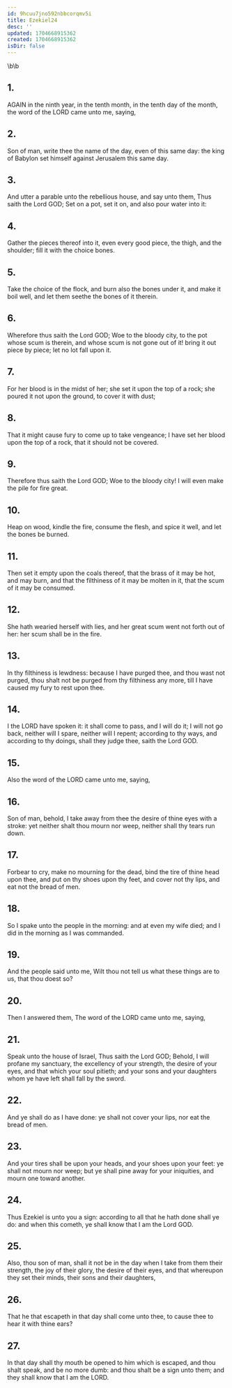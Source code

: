 ```yaml
---
id: 9hcuu7jno592nbbcorqmv5i
title: Ezekiel24
desc: ''
updated: 1704668915362
created: 1704668915362
isDir: false
---
```

\b\b
## 1.
AGAIN in the ninth year, in the tenth month, in the tenth day of the month, the word of the LORD came unto me, saying,
## 2.
Son of man, write thee the name of the day, even of this same day: the king of Babylon set himself against Jerusalem this same day.
## 3.
And utter a parable unto the rebellious house, and say unto them, Thus saith the Lord GOD; Set on a pot, set it on, and also pour water into it:
## 4.
Gather the pieces thereof into it, even every good piece, the thigh, and the shoulder; fill it with the choice bones.
## 5.
Take the choice of the flock, and burn also the bones under it, and make it boil well, and let them seethe the bones of it therein.
## 6.
Wherefore thus saith the Lord GOD; Woe to the bloody city, to the pot whose scum is therein, and whose scum is not gone out of it!  bring it out piece by piece; let no lot fall upon it.
## 7.
For her blood is in the midst of her; she set it upon the top of a rock; she poured it not upon the ground, to cover it with dust;
## 8.
That it might cause fury to come up to take vengeance; I have set her blood upon the top of a rock, that it should not be covered.
## 9.
Therefore thus saith the Lord GOD; Woe to the bloody city!  I will even make the pile for fire great.
## 10.
Heap on wood, kindle the fire, consume the flesh, and spice it well, and let the bones be burned.
## 11.
Then set it empty upon the coals thereof, that the brass of it may be hot, and may burn, and that the filthiness of it may be molten in it, that the scum of it may be consumed.
## 12.
She hath wearied herself with lies, and her great scum went not forth out of her: her scum shall be in the fire.
## 13.
In thy filthiness is lewdness: because I have purged thee, and thou wast not purged, thou shalt not be purged from thy filthiness any more, till I have caused my fury to rest upon thee.
## 14.
I the LORD have spoken it: it shall come to pass, and I will do it; I will not go back, neither will I spare, neither will I repent; according to thy ways, and according to thy doings, shall they judge thee, saith the Lord GOD.
## 15.
Also the word of the LORD came unto me, saying,
## 16.
Son of man, behold, I take away from thee the desire of thine eyes with a stroke: yet neither shalt thou mourn nor weep, neither shall thy tears run down.
## 17.
Forbear to cry, make no mourning for the dead, bind the tire of thine head upon thee, and put on thy shoes upon thy feet, and cover not thy lips, and eat not the bread of men.
## 18.
So I spake unto the people in the morning: and at even my wife died; and I did in the morning as I was commanded.
## 19.
And the people said unto me, Wilt thou not tell us what these things are to us, that thou doest so?
## 20.
Then I answered them, The word of the LORD came unto me, saying,
## 21.
Speak unto the house of Israel, Thus saith the Lord GOD; Behold, I will profane my sanctuary, the excellency of your strength, the desire of your eyes, and that which your soul pitieth; and your sons and your daughters whom ye have left shall fall by the sword.
## 22.
And ye shall do as I have done: ye shall not cover your lips, nor eat the bread of men.
## 23.
And your tires shall be upon your heads, and your shoes upon your feet: ye shall not mourn nor weep; but ye shall pine away for your iniquities, and mourn one toward another.
## 24.
Thus Ezekiel is unto you a sign: according to all that he hath done shall ye do: and when this cometh, ye shall know that I am the Lord GOD.
## 25.
Also, thou son of man, shall it not be in the day when I take from them their strength, the joy of their glory, the desire of their eyes, and that whereupon they set their minds, their sons and their daughters,
## 26.
That he that escapeth in that day shall come unto thee, to cause thee to hear it with thine ears?
## 27.
In that day shall thy mouth be opened to him which is escaped, and thou shalt speak, and be no more dumb: and thou shalt be a sign unto them; and they shall know that I am the LORD.
